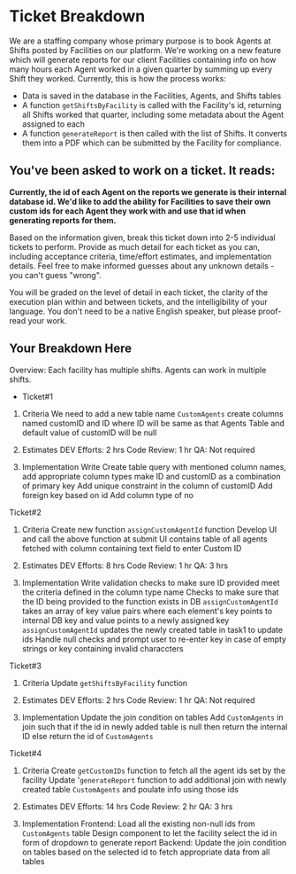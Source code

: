 # Ticket Breakdown
We are a staffing company whose primary purpose is to book Agents at Shifts posted by Facilities on our platform. We're working on a new feature which will generate reports for our client Facilities containing info on how many hours each Agent worked in a given quarter by summing up every Shift they worked. Currently, this is how the process works:

- Data is saved in the database in the Facilities, Agents, and Shifts tables
- A function `getShiftsByFacility` is called with the Facility's id, returning all Shifts worked that quarter, including some metadata about the Agent assigned to each
- A function `generateReport` is then called with the list of Shifts. It converts them into a PDF which can be submitted by the Facility for compliance.

## You've been asked to work on a ticket. It reads:

**Currently, the id of each Agent on the reports we generate is their internal database id. We'd like to add the ability for Facilities to save their own custom ids for each Agent they work with and use that id when generating reports for them.**


Based on the information given, break this ticket down into 2-5 individual tickets to perform. Provide as much detail for each ticket as you can, including acceptance criteria, time/effort estimates, and implementation details. Feel free to make informed guesses about any unknown details - you can't guess "wrong".


You will be graded on the level of detail in each ticket, the clarity of the execution plan within and between tickets, and the intelligibility of your language. You don't need to be a native English speaker, but please proof-read your work.

## Your Breakdown Here

Overview:
Each facility has multiple shifts.
Agents can work in multiple shifts. 

- Ticket#1

1. Criteria
    We need to add a new table name `CustomAgents`
    create columns named customID and ID where ID will be same as that Agents Table and default value of customID will be null
2. Estimates
    DEV Efforts: 2 hrs
    Code Review: 1 hr
    QA: Not required

3. Implementation
    Write Create table query with mentioned column names, add appropriate column types
    make ID and customID as a combination of primary key
    Add unique constraint in the column of customID
    Add foreign key based on id 
    Add column type of no   
    

Ticket#2
1. Criteria
   Create new function `assignCustomAgentId` function 
    Develop UI and call the above function at submit
    UI contains table of all agents fetched with column containing text field to enter Custom ID

    
2. Estimates
    DEV Efforts: 8 hrs
    Code Review: 1 hr
    QA: 3 hrs

3. Implementation
    Write validation checks to make sure ID provided meet the criteria defined in the column type name
    Checks to make sure that the ID being provided to the function exists in DB 
    `assignCustomAgentId` takes an array of key value pairs where each element's key points to internal DB key and value points to a newly assigned key
    `assignCustomAgentId` updates the newly created table in task1 to update ids
    Handle null checks and prompt user to re-enter key in case of empty strings or key containing invalid characcters



Ticket#3
1. Criteria
   Update `getShiftsByFacility` function 
    
2. Estimates
    DEV Efforts: 2 hrs
    Code Review: 1 hr
    QA: Not required

3. Implementation
    Update the join condition on tables 
    Add `CustomAgents` in join such that if the id in newly added table is null then return the internal ID else return the id of `CustomAgents`


Ticket#4
1. Criteria
   Create `getCustomIDs` function to fetch all the agent ids set by the facility 
   Update '`generateReport` function to add additional join with newly created table `CustomAgents` and poulate info using those ids

    
2. Estimates
    DEV Efforts: 14 hrs
    Code Review: 2 hr
    QA: 3 hrs

3. Implementation
    Frontend:
    Load all the existing non-null ids from `CustomAgents` table
    Design component to let the facility select the id in form of dropdown to generate report
    Backend:
    Update the join condition on tables based on the selected id to fetch appropriate data from all tables
   
